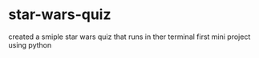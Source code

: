 # star-wars-quiz

created a smiple star wars quiz that runs in ther terminal
first mini project using python
